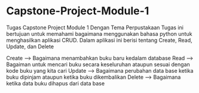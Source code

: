 # Capstone-Project-Module-1

Tugas Capstone Project Module 1 Dengan Tema Perpustakaan
Tugas ini bertujuan untuk memahami bagaimana menggunakan bahasa python untuk menghasilkan aplikasi CRUD.
Dalam aplikasi ini berisi tentang Create, Read, Update, dan Delete

Create --> Bagaimana menambahkan buku baru kedalam database
Read --> Bagaiman untuk mencari buku secara keseluruhan ataupun sesuai dengan kode buku yang kita cari
Update --> Bagaimana perubahan data base ketika buku dipinjam ataupun ketika buku dikembalikan
Delete --> Bagaimana ketika data buku dihapus dari data base
